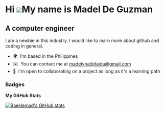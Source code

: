 Hi ![](https://user-images.githubusercontent.com/18350557/176309783-0785949b-9127-417c-8b55-ab5a4333674e.gif)My name is Madel De Guzman
=======================================================================================================================================

A computer engineer
------------------------------

I am a newbie in this industry. I would like to learn more about github and coding in general.

* 🌍  I'm based in the Philippines
* ✉️  You can contact me at [madelynadelaida@gmail.com](mailto:madelynadelaida@gmail.com)
* 🤝  I'm open to collaborating on a project as long as it's a learning path




### Badges

<b>My GitHub Stats</b>

<a href="http://www.github.com/Baeklemad"><img src="https://github-readme-stats.vercel.app/api?username=Baeklemad&show_icons=true&hide=&count_private=true&title_color=0891b2&text_color=ffffff&icon_color=0891b2&bg_color=1c1917&hide_border=true&show_icons=true" alt="Baeklemad's GitHub stats" /></a>


